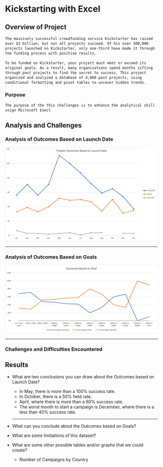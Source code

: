 # Kickstarting with Excel

## Overview of Project

    The massively successful crowdfunding service Kickstarter has raised over $2 billion, but not all projects succeed. Of his over 300,000 projects launched on Kickstarter, only one-third have made it through the funding process with positive results.

    To be funded on Kickstarter, your project must meet or exceed its original goals. As a result, many organizations spend months sifting through past projects to find the secret to success. This project organized and analyzed a database of 4,000 past projects, using conditional formatting and pivot tables to uncover hidden trends.

### Purpose

    The purpose of the this challenges is to enhance the analytical skill usign Microsoft Execl 

## Analysis and Challenges

### Analysis of Outcomes Based on Launch Date

![Theater_Outcoms_vs_Launch](./Resources/Theater_Outcoms_vs_Launch.png)

_______

### Analysis of Outcomes Based on Goals

![Outcomes_vs_Goals](./Resources/Outcomes_vs_Goals.png)
_____
### Challenges and Difficulties Encountered

## Results

- What are two conclusions you can draw about the Outcomes based on Launch Date?

   - In May, there is more than a 100% success rate.
    - In October, there is a 50% field rate.
    - April, where there is more than a 60% success rate.
    - The worst month to start a campaign is December, where there is a less than 40% success rate.

    _________

- What can you conclude about the Outcomes based on Goals?

- What are some limitations of this dataset?

- What are some other possible tables and/or graphs that we could create?

    - Number of Campaigns by Country
